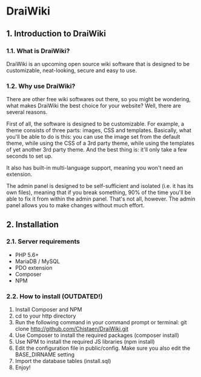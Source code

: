 # DraiWiki
## 1. Introduction to DraiWiki
### 1.1. What is DraiWiki?
DraiWiki is an upcoming open source wiki software that is designed to be customizable, neat-looking, secure and easy to use.

### 1.2. Why use DraiWiki?
There are other free wiki softwares out there, so you might be wondering, what makes DraiWiki the best choice for your website? Well, there are several reasons.

First of all, the software is designed to be customizable. For example, a theme consists of three parts: images, CSS and templates. Basically, what you'll be able to do is this: you can use the image set from the default theme, while using the CSS of a 3rd party theme, while using the templates of yet another 3rd party theme. And the best thing is: it'll only take a few seconds to set up.

It also has built-in multi-language support, meaning you won't need an extension.

The admin panel is designed to be self-sufficient and isolated (i.e. it has its own files), meaning that if you break something, 90% of the time you'll be able to fix it from within the admin panel. That's not all, however. The admin panel allows you to make changes without much effort.

## 2. Installation
### 2.1. Server requirements
* PHP 5.6+
* MariaDB / MySQL
* PDO extension
* Composer
* NPM

### 2.2. How to install (OUTDATED!)
1. Install Composer and NPM
2. cd to your http directory
3. Run the following command in your command prompt or terminal: git clone http://github.com/Chistaen/DraiWiki.git
4. Use Composer to install the required packages (composer install)
5. Use NPM to install the required JS libraries (npm install)
6. Edit the configuration file in public/config. Make sure you also edit the BASE_DIRNAME setting
7. Import the database tables (install.sql)
8. Enjoy!
